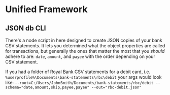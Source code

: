 # Unified Framework

## JSON db CLI
There's a node script in here designed to create JSON copies of your bank CSV statements. It lets you determined what the object properties are called for transactions, but generally the ones that matter the most that you *should* adhere to are: `date`, `amount`, and `payee` with the order depending on your CSV statement.

If you had a folder of Royal Bank CSV statements for a debit card, i.e. `%userprofile%\Documents\bank-statements\rbc\debit` your args would look like: `--root=C:/Users/JohnSmith/Documents/bank-statements/rbc/debit --schema="date,amount,skip,payee,payee" --out="rbc-debit.json"`